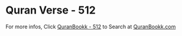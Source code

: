 # Quran Verse - 512 

For more infos, Click [QuranBookk - 512](https://www.quranbookk.com/quran/search?q=512) to Search at [QuranBookk.com](http://quranbookk.com/)